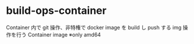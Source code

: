 # build-ops-container

Container 内で git 操作、非特権で docker image を build し push する img 操作を行う Container image
※only amd64
